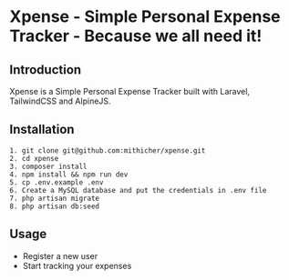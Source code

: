 # Xpense - Simple Personal Expense Tracker - Because we all need it!

## Introduction

Xpense is a Simple Personal Expense Tracker built with Laravel, TailwindCSS and AlpineJS.

## Installation

```
1. git clone git@github.com:mithicher/xpense.git
2. cd xpense
3. composer install
4. npm install && npm run dev
5. cp .env.example .env
6. Create a MySQL database and put the credentials in .env file
7. php artisan migrate
8. php artisan db:seed
```

## Usage

-   Register a new user
-   Start tracking your expenses
